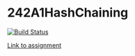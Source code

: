 # 242A1HashChaining
[![Build Status](https://travis-ci.org/AlexisSB/242A1HashChaining.svg?branch=master)](https://travis-ci.org/AlexisSB/242A1HashChaining)

[Link to assignment](http://www.cs.otago.ac.nz/cosc242/pdf/asgn-spec.pdf)
